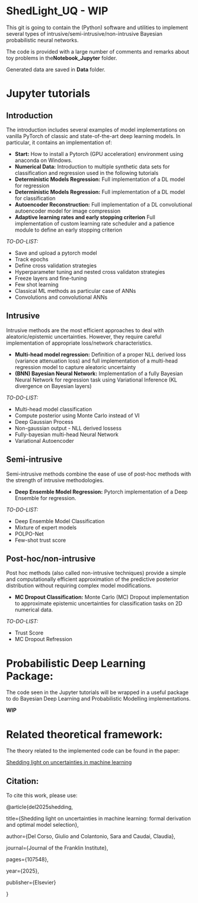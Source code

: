 # ShedLight_UQ - WIP

This git is going to contain the (Python) software and utilities to implement several types of intrusive/semi-intrusive/non-intrusive Bayesian probabilistic neural networks.

The code is provided with a large number of comments and remarks about toy problems in the**Notebook_Jupyter** folder.

Generated data are saved in **Data** folder.


# Jupyter tutorials
## Introduction
The introduction includes several examples of model implementations on vanilla PyTorch of classic and state-of-the-art deep learning models.
In particular, it contains an implementation of:
- **Start:** How to install a Pytorch (GPU acceleration) environment using anaconda on Windows.
- **Numerical Data:** Introduction to multiple synthetic data sets for classification and regression used in the following tutorials
- **Deterministic Models Regression:** Full implementation of a DL model for regression
- **Deterministic Models Regression:** Full implementation of a DL model for classification
- **Autoencoder Reconstruction:** Full implementation of a DL convolutional autoencoder model for image compression
- **Adaptive learning rates and early stopping criterion** Full implementation of custom learning rate scheduler and a patience module to define an early stopping criterion

*TO-DO-LIST:*
- Save and upload a pytorch model
- Track epochs
- Define cross validation strategies
- Hyperparameter tuning and nested cross validaton strategies
- Freeze layers and fine-tuning
- Few shot learning
- Classical ML methods as particular case of ANNs
- Convolutions and convolutional ANNs

## Intrusive
Intrusive methods are the most efficient approaches to deal with aleatoric/epistemic uncertainties. However, they require careful implementation of appropriate loss/network characteristics.
- **Multi-head model regression:** Definition of a proper NLL derived loss (variance attenuation loss) and full implementation of a multi-head regression model to capture aleatoric uncertainty
- **(BNN) Bayesian Neural Network:** Implementation of a fully Bayesian Neural Network for regression task using Variational Inference (KL divergence on Bayesian layers)
  
*TO-DO-LIST:*
- Multi-head model classification
- Compute posterior using Monte Carlo instead of VI
- Deep Gaussian Process
- Non-gaussian output - NLL derived lossess
- Fully-bayesian multi-head Neural Network
- Variational Autoencoder

## Semi-intrusive
Semi-intrusive methods combine the ease of use of post-hoc methods with the strength of intrusive methodologies.
- **Deep Ensemble Model Regression:** Pytorch implementation of a Deep Ensemble for regression. 

*TO-DO-LIST:*
- Deep Ensemble Model Classification
- Mixture of expert models
- POLPO-Net
- Few-shot trust score


## Post-hoc/non-intrusive
Post hoc methods (also called non-intrusive techniques) provide a simple and computationally efficient approximation of the predictive posterior distribution without requiring complex model modifications.
- **MC Dropout Classification:** Monte Carlo (MC) Dropout implementation to approximate epistemic uncertainties for classification tasks on 2D numerical data.

*TO-DO-LIST:*
- Trust Score
- MC Dropout Refression


# Probabilistic Deep Learning Package:
The code seen in the Jupyter tutorials will be wrapped in a useful package to do Bayesian Deep Learning and Probabilistic Modelling implementations.

**WIP**

# Related theoretical framework:
The theory related to the implemented code can be found in the paper: 

[Shedding light on uncertainties in machine learning](https://www.researchgate.net/publication/388256801_Shedding_light_on_uncertainties_in_machine_learning_formal_derivation_and_optimal_model_selection?utm_content=spotlight&utm_source=spotlightDetails&rgutm_meta1=SPL%3A679202aa4a4e592f920d4791&_tp=eyJjb250ZXh0Ijp7ImZpcnN0UGFnZSI6Il9kaXJlY3QiLCJwYWdlIjoicHJvZmlsZSJ9fQ)

## Citation:
To cite this work, please use:

@article{del2025shedding,

  title={Shedding light on uncertainties in machine learning: formal derivation and optimal model selection},
  
  author={Del Corso, Giulio and Colantonio, Sara and Caudai, Claudia},
  
  journal={Journal of the Franklin Institute},
  
  pages={107548},
  
  year={2025},
  
  publisher={Elsevier}
  
}

